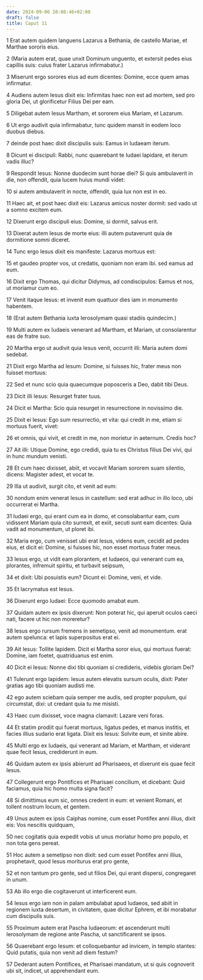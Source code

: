 ```yaml
---
date: 2024-09-06 20:00:46+02:00
draft: false
title: Caput 11
---
```





1 Erat autem quidem languens Lazarus a Bethania, de castello Mariae, et Marthae sororis eius.

2 (Maria autem erat, quae unxit Dominum unguento, et extersit pedes eius capillis suis: cuius frater Lazarus infirmabatur.)

3 Miserunt ergo sorores eius ad eum dicentes: Domine, ecce quem amas infirmatur.

4 Audiens autem Iesus dixit eis: Infirmitas haec non est ad mortem, sed pro gloria Dei, ut glorificetur Filius Dei per eam.

5 Diligebat autem Iesus Martham, et sororem eius Mariam, et Lazarum.

6 Ut ergo audivit quia infirmabatur, tunc quidem mansit in eodem loco duobus diebus.

7 deinde post haec dixit discipulis suis: Eamus in Iudaeam iterum.

8 Dicunt ei discipuli: Rabbi, nunc quaerebant te Iudaei lapidare, et iterum vadis illuc?

9 Respondit Iesus: Nonne duodecim sunt horae diei? Si quis ambulaverit in die, non offendit, quia lucem huius mundi videt:

10 si autem ambulaverit in nocte, offendit, quia lux non est in eo.

11 Haec ait, et post haec dixit eis: Lazarus amicus noster dormit: sed vado ut a somno excitem eum.

12 Dixerunt ergo discipuli eius: Domine, si dormit, salvus erit.

13 Dixerat autem Iesus de morte eius: illi autem putaverunt quia de dormitione somni diceret.

14 Tunc ergo Iesus dixit eis manifeste: Lazarus mortuus est:

15 et gaudeo propter vos, ut credatis, quoniam non eram ibi. sed eamus ad eum.

16 Dixit ergo Thomas, qui dicitur Didymus, ad condiscipulos: Eamus et nos, ut moriamur cum eo.

17 Venit itaque Iesus: et invenit eum quattuor dies iam in monumento habentem.

18 (Erat autem Bethania iuxta Ierosolymam quasi stadiis quindecim.)

19 Multi autem ex Iudaeis venerant ad Martham, et Mariam, ut consolarentur eas de fratre suo.

20 Martha ergo ut audivit quia Iesus venit, occurrit illi: Maria autem domi sedebat.

21 Dixit ergo Martha ad Iesum: Domine, si fuisses hic, frater meus non fuisset mortuus:

22 Sed et nunc scio quia quaecumque poposceris a Deo, dabit tibi Deus.

23 Dicit illi Iesus: Resurget frater tuus.

24 Dicit ei Martha: Scio quia resurget in resurrectione in novissimo die.

25 Dixit ei Iesus: Ego sum resurrectio, et vita: qui credit in me, etiam si mortuus fuerit, vivet:

26 et omnis, qui vivit, et credit in me, non morietur in aeternum. Credis hoc?

27 Ait illi: Utique Domine, ego credidi, quia tu es Christus filius Dei vivi, qui in hunc mundum venisti.

28 Et cum haec dixisset, abiit, et vocavit Mariam sororem suam silentio, dicens: Magister adest, et vocat te.

29 Illa ut audivit, surgit cito, et venit ad eum:

30 nondum enim venerat Iesus in castellum: sed erat adhuc in illo loco, ubi occurrerat ei Martha.

31 Iudaei ergo, qui erant cum ea in domo, et consolabantur eam, cum vidissent Mariam quia cito surrexit, et exiit, secuti sunt eam dicentes: Quia vadit ad monumentum, ut ploret ibi.

32 Maria ergo, cum venisset ubi erat Iesus, videns eum, cecidit ad pedes eius, et dicit ei: Domine, si fuisses hic, non esset mortuus frater meus.

33 Iesus ergo, ut vidit eam plorantem, et Iudaeos, qui venerant cum ea, plorantes, infremuit spiritu, et turbavit seipsum,

34 et dixit: Ubi posuistis eum? Dicunt ei: Domine, veni, et vide.

35 Et lacrymatus est Iesus.

36 Dixerunt ergo Iudaei: Ecce quomodo amabat eum.

37 Quidam autem ex ipsis dixerunt: Non poterat hic, qui aperuit oculos caeci nati, facere ut hic non moreretur?

38 Iesus ergo rursum fremens in semetipso, venit ad monumentum. erat autem spelunca: et lapis superpositus erat ei.

39 Ait Iesus: Tollite lapidem. Dicit ei Martha soror eius, qui mortuus fuerat: Domine, iam foetet, quatriduanus est enim.

40 Dicit ei Iesus: Nonne dixi tibi quoniam si credideris, videbis gloriam Dei?

41 Tulerunt ergo lapidem: Iesus autem elevatis sursum oculis, dixit: Pater gratias ago tibi quoniam audisti me.

42 ego autem sciebam quia semper me audis, sed propter populum, qui circumstat, dixi: ut credant quia tu me misisti.

43 Haec cum dixisset, voce magna clamavit: Lazare veni foras.

44 Et statim prodiit qui fuerat mortuus, ligatus pedes, et manus institis, et facies illius sudario erat ligata. Dixit eis Iesus: Solvite eum, et sinite abire.

45 Multi ergo ex Iudaeis, qui venerant ad Mariam, et Martham, et viderant quae fecit Iesus, crediderunt in eum.

46 Quidam autem ex ipsis abierunt ad Pharisaeos, et dixerunt eis quae fecit Iesus.

47 Collegerunt ergo Pontifices et Pharisaei concilium, et dicebant: Quid faciamus, quia hic homo multa signa facit?

48 Si dimittimus eum sic, omnes credent in eum: et venient Romani, et tollent nostrum locum, et gentem.

49 Unus autem ex ipsis Caiphas nomine, cum esset Pontifex anni illius, dixit eis: Vos nescitis quidquam,

50 nec cogitatis quia expedit vobis ut unus moriatur homo pro populo, et non tota gens pereat.

51 Hoc autem a semetipso non dixit: sed cum esset Pontifex anni illius, prophetavit, quod Iesus moriturus erat pro gente,

52 et non tantum pro gente, sed ut filios Dei, qui erant dispersi, congregaret in unum.

53 Ab illo ergo die cogitaverunt ut interficerent eum.

54 Iesus ergo iam non in palam ambulabat apud Iudaeos, sed abiit in regionem iuxta desertum, in civitatem, quae dicitur Ephrem, et ibi morabatur cum discipulis suis.

55 Proximum autem erat Pascha Iudaeorum: et ascenderunt multi Ierosolymam de regione ante Pascha, ut sanctificarent se ipsos.

56 Quaerebant ergo Iesum: et colloquebantur ad invicem, in templo stantes: Quid putatis, quia non venit ad diem festum?

57 Dederant autem Pontifices, et Pharisaei mandatum, ut si quis cognoverit ubi sit, indicet, ut apprehendant eum.

